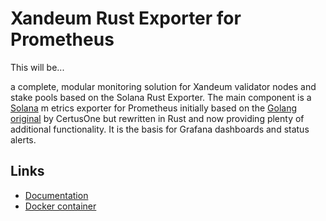 # Xandeum Rust Exporter for Prometheus

This will be...

 a complete, modular monitoring solution for Xandeum validator nodes and stake pools 
based on the Solana Rust Exporter. The main component is a [Solana](https://github.com/solana-labs/solana) m
etrics exporter for Prometheus
initially based on the [Golang original](https://github.com/certusone/solana_exporter) by CertusOne
but rewritten in Rust and now providing plenty of additional functionality. It is the basis for
Grafana dashboards and status alerts.

## Links

- [Documentation](https://rustiqtech.github.io/solana-exporter/)
- [Docker container](https://hub.docker.com/r/rustiq/solana-exporter/tags)
